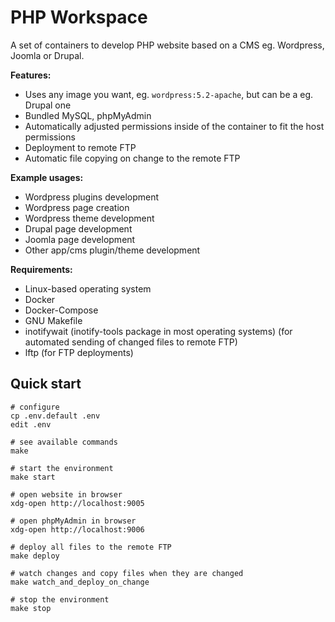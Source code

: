 PHP Workspace
=============

A set of containers to develop PHP website based on a CMS eg. Wordpress, Joomla or Drupal.

**Features:**
- Uses any image you want, eg. `wordpress:5.2-apache`, but can be a eg. Drupal one
- Bundled MySQL, phpMyAdmin
- Automatically adjusted permissions inside of the container to fit the host permissions
- Deployment to remote FTP
- Automatic file copying on change to the remote FTP

**Example usages:**
- Wordpress plugins development
- Wordpress page creation
- Wordpress theme development
- Drupal page development
- Joomla page development
- Other app/cms plugin/theme development

**Requirements:**
- Linux-based operating system
- Docker
- Docker-Compose
- GNU Makefile
- inotifywait (inotify-tools package in most operating systems) (for automated sending of changed files to remote FTP)
- lftp (for FTP deployments)

## Quick start

```
# configure
cp .env.default .env
edit .env

# see available commands
make

# start the environment
make start

# open website in browser
xdg-open http://localhost:9005

# open phpMyAdmin in browser
xdg-open http://localhost:9006

# deploy all files to the remote FTP
make deploy

# watch changes and copy files when they are changed
make watch_and_deploy_on_change

# stop the environment
make stop
```
